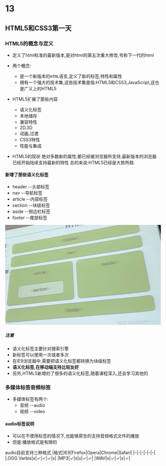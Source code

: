 # 13
## HTML5和CSS3第一天

### HTML5的概念与定义
+ 定义了html标准的最新版本,是对html的第五次重大修改,号称下一代的html
+ 两个概念:
    + 是一个新版本的`HTML`语言,定义了新的标签,特性和属性
    + 拥有一个强大的技术集,这些技术集是指:HTML5和CSS3,JavaScript,这也是广义上的HTML5

+ HTML5扩展了那些内容
    + 语义化标签
    + 本地储存
    + 兼容特性
    + 2D,3D
    + 动画,过渡
    + CSS3特性
    + 性能与集成

+ HTML5的现状
绝对多数新的属性,都已经被浏览器所支持,最新版本的浏览器已经开始陆续支持最新的特性
总的来说:HTML5已经是大势所趋.

#### 新增了那些语义化标签
+ header  --头部标签
+ nav     --导航标签
+ article --内容标签
+ section --块级标签
+ aside   --侧边栏标签
+ footer  --尾部标签

![](../img/%E8%AF%AD%E4%B9%89%E5%8C%96%E6%A0%87%E7%AD%BE.png)

##### 注意
+ 语义化标签主要针对搜索引擎
+ 新标签可以使用一次或者多次
+ 在IE9浏览器中,需要把语义化标签都转换为块级标签
+ **语义化标签,在移动端支持比较友好**
+ 另外,HTML5新增的了很多的语义化标签,随着课程深入,还会学习其他的

### 多媒体标签音频标签
+ 多媒体标签有两个:
    + 音频 --audio
    + 视频 --video

#### audio标签说明
+ 可以在不使用标签的情况下,也能够原生的支持音频格式文件的播放
+ 但是:播放格式是有限的

audio目前支持三种格式
|格式|IE9|Firefox|Opera|Chrome|Safari|
|-|-|-|-|-|-|
|.OGG Varbis|x|✓|✓|✓|x|
|MP3|✓|x|x|✓|✓|
|WAV|x|✓|✓|x|✓|